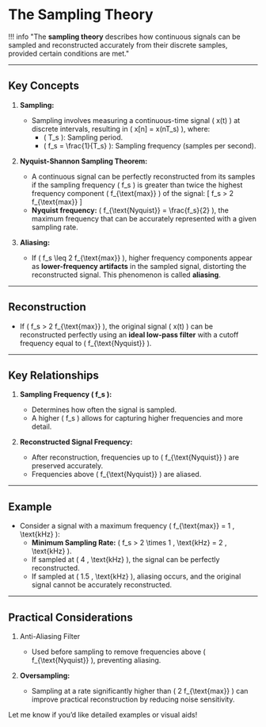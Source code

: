 # The Sampling Theory

!!! info "The **sampling theory** describes how continuous signals can be sampled and reconstructed accurately from their discrete samples, provided certain conditions are met."

---

## Key Concepts

1. **Sampling:**
   - Sampling involves measuring a continuous-time signal \( x(t) \) at discrete intervals, resulting in \( x[n] = x(nT_s) \), where:
     - \( T_s \): Sampling period.
     - \( f_s = \frac{1}{T_s} \): Sampling frequency (samples per second).

2. **Nyquist-Shannon Sampling Theorem:**
   - A continuous signal can be perfectly reconstructed from its samples if the sampling frequency \( f_s \) is greater than twice the highest frequency component \( f_{\text{max}} \) of the signal:
     \[
     f_s > 2 f_{\text{max}}
     \]
   - **Nyquist frequency:** \( f_{\text{Nyquist}} = \frac{f_s}{2} \), the maximum frequency that can be accurately represented with a given sampling rate.

3. **Aliasing:**
   - If \( f_s \leq 2 f_{\text{max}} \), higher frequency components appear as **lower-frequency artifacts** in the sampled signal, distorting the reconstructed signal. This phenomenon is called **aliasing**.

---

## Reconstruction

- If \( f_s > 2 f_{\text{max}} \), the original signal \( x(t) \) can be reconstructed perfectly using an **ideal low-pass filter** with a cutoff frequency equal to \( f_{\text{Nyquist}} \).

---

## **Key Relationships**

1. **Sampling Frequency \( f_s \):**
   - Determines how often the signal is sampled.
   - A higher \( f_s \) allows for capturing higher frequencies and more detail.

2. **Reconstructed Signal Frequency:**
   - After reconstruction, frequencies up to \( f_{\text{Nyquist}} \) are preserved accurately.
   - Frequencies above \( f_{\text{Nyquist}} \) are aliased.

---

## Example

- Consider a signal with a maximum frequency \( f_{\text{max}} = 1 \, \text{kHz} \):
  - **Minimum Sampling Rate:** \( f_s > 2 \times 1 \, \text{kHz} = 2 \, \text{kHz} \).
  - If sampled at \( 4 \, \text{kHz} \), the signal can be perfectly reconstructed.
  - If sampled at \( 1.5 \, \text{kHz} \), aliasing occurs, and the original signal cannot be accurately reconstructed.

---

## Practical Considerations

1. Anti-Aliasing Filter
   - Used before sampling to remove frequencies above \( f_{\text{Nyquist}} \), preventing aliasing.

2. **Oversampling:**
   - Sampling at a rate significantly higher than \( 2 f_{\text{max}} \) can improve practical reconstruction by reducing noise sensitivity.

Let me know if you’d like detailed examples or visual aids!